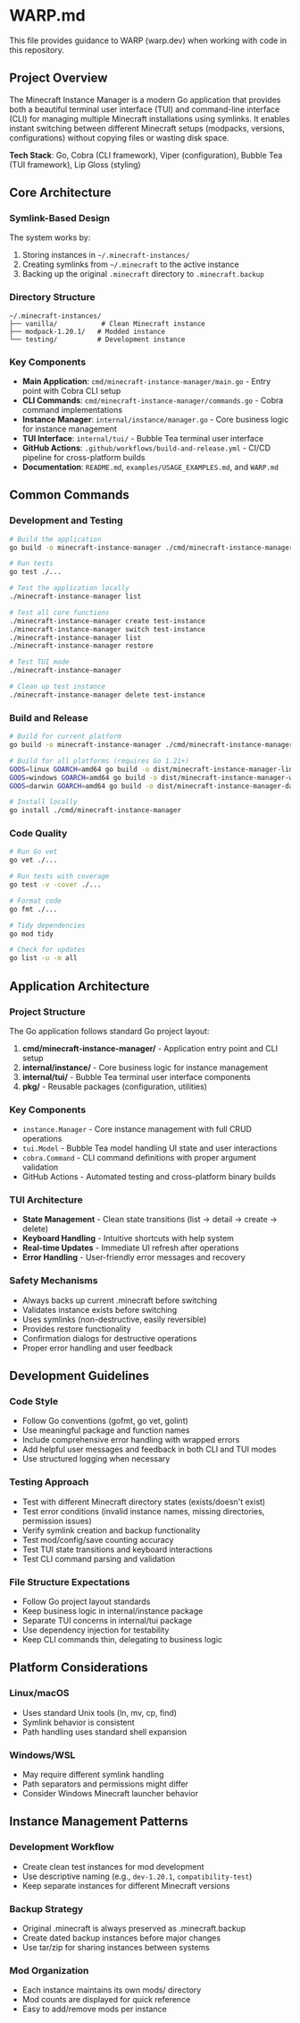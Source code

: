 # WARP.md

This file provides guidance to WARP (warp.dev) when working with code in this repository.

## Project Overview

The Minecraft Instance Manager is a modern Go application that provides both a beautiful terminal user interface (TUI) and command-line interface (CLI) for managing multiple Minecraft installations using symlinks. It enables instant switching between different Minecraft setups (modpacks, versions, configurations) without copying files or wasting disk space.

**Tech Stack**: Go, Cobra (CLI framework), Viper (configuration), Bubble Tea (TUI framework), Lip Gloss (styling)

## Core Architecture

### Symlink-Based Design
The system works by:
1. Storing instances in `~/.minecraft-instances/`
2. Creating symlinks from `~/.minecraft` to the active instance
3. Backing up the original `.minecraft` directory to `.minecraft.backup`

### Directory Structure
```
~/.minecraft-instances/
├── vanilla/           # Clean Minecraft instance
├── modpack-1.20.1/   # Modded instance
└── testing/          # Development instance
```

### Key Components
- **Main Application**: `cmd/minecraft-instance-manager/main.go` - Entry point with Cobra CLI setup
- **CLI Commands**: `cmd/minecraft-instance-manager/commands.go` - Cobra command implementations
- **Instance Manager**: `internal/instance/manager.go` - Core business logic for instance management
- **TUI Interface**: `internal/tui/` - Bubble Tea terminal user interface
- **GitHub Actions**: `.github/workflows/build-and-release.yml` - CI/CD pipeline for cross-platform builds
- **Documentation**: `README.md`, `examples/USAGE_EXAMPLES.md`, and `WARP.md`

## Common Commands

### Development and Testing
```bash
# Build the application
go build -o minecraft-instance-manager ./cmd/minecraft-instance-manager

# Run tests
go test ./...

# Test the application locally
./minecraft-instance-manager list

# Test all core functions
./minecraft-instance-manager create test-instance
./minecraft-instance-manager switch test-instance
./minecraft-instance-manager list
./minecraft-instance-manager restore

# Test TUI mode
./minecraft-instance-manager

# Clean up test instance
./minecraft-instance-manager delete test-instance
```

### Build and Release
```bash
# Build for current platform
go build -o minecraft-instance-manager ./cmd/minecraft-instance-manager

# Build for all platforms (requires Go 1.21+)
GOOS=linux GOARCH=amd64 go build -o dist/minecraft-instance-manager-linux-amd64 ./cmd/minecraft-instance-manager
GOOS=windows GOARCH=amd64 go build -o dist/minecraft-instance-manager-windows-amd64.exe ./cmd/minecraft-instance-manager
GOOS=darwin GOARCH=amd64 go build -o dist/minecraft-instance-manager-darwin-amd64 ./cmd/minecraft-instance-manager

# Install locally
go install ./cmd/minecraft-instance-manager
```

### Code Quality
```bash
# Run Go vet
go vet ./...

# Run tests with coverage
go test -v -cover ./...

# Format code
go fmt ./...

# Tidy dependencies
go mod tidy

# Check for updates
go list -u -m all
```

## Application Architecture

### Project Structure
The Go application follows standard Go project layout:
1. **cmd/minecraft-instance-manager/** - Application entry point and CLI setup
2. **internal/instance/** - Core business logic for instance management
3. **internal/tui/** - Bubble Tea terminal user interface components
4. **pkg/** - Reusable packages (configuration, utilities)

### Key Components
- `instance.Manager` - Core instance management with full CRUD operations
- `tui.Model` - Bubble Tea model handling UI state and user interactions
- `cobra.Command` - CLI command definitions with proper argument validation
- GitHub Actions - Automated testing and cross-platform binary builds

### TUI Architecture
- **State Management** - Clean state transitions (list → detail → create → delete)
- **Keyboard Handling** - Intuitive shortcuts with help system
- **Real-time Updates** - Immediate UI refresh after operations
- **Error Handling** - User-friendly error messages and recovery

### Safety Mechanisms
- Always backs up current .minecraft before switching
- Validates instance exists before switching  
- Uses symlinks (non-destructive, easily reversible)
- Provides restore functionality
- Confirmation dialogs for destructive operations
- Proper error handling and user feedback

## Development Guidelines

### Code Style
- Follow Go conventions (gofmt, go vet, golint)
- Use meaningful package and function names
- Include comprehensive error handling with wrapped errors
- Add helpful user messages and feedback in both CLI and TUI modes
- Use structured logging when necessary

### Testing Approach
- Test with different Minecraft directory states (exists/doesn't exist)
- Test error conditions (invalid instance names, missing directories, permission issues)
- Verify symlink creation and backup functionality  
- Test mod/config/save counting accuracy
- Test TUI state transitions and keyboard interactions
- Test CLI command parsing and validation

### File Structure Expectations
- Follow Go project layout standards
- Keep business logic in internal/instance package
- Separate TUI concerns in internal/tui package
- Use dependency injection for testability
- Keep CLI commands thin, delegating to business logic

## Platform Considerations

### Linux/macOS
- Uses standard Unix tools (ln, mv, cp, find)
- Symlink behavior is consistent
- Path handling uses standard shell expansion

### Windows/WSL
- May require different symlink handling
- Path separators and permissions might differ
- Consider Windows Minecraft launcher behavior

## Instance Management Patterns

### Development Workflow
- Create clean test instances for mod development
- Use descriptive naming (e.g., `dev-1.20.1`, `compatibility-test`)
- Keep separate instances for different Minecraft versions

### Backup Strategy
- Original .minecraft is always preserved as .minecraft.backup
- Create dated backup instances before major changes
- Use tar/zip for sharing instances between systems

### Mod Organization
- Each instance maintains its own mods/ directory
- Mod counts are displayed for quick reference
- Easy to add/remove mods per instance